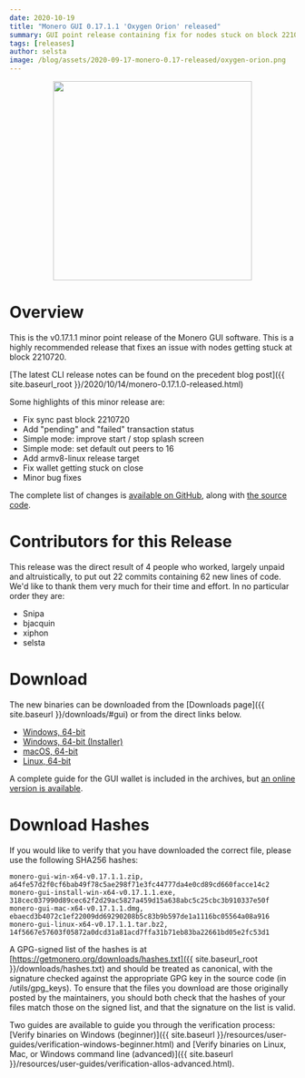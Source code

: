 ```yaml
---
date: 2020-10-19
title: "Monero GUI 0.17.1.1 'Oxygen Orion' released"
summary: GUI point release containing fix for nodes stuck on block 2210720
tags: [releases]
author: selsta
image: /blog/assets/2020-09-17-monero-0.17-released/oxygen-orion.png
---
```


<div align="center">
    <img src="{{ page.image }}" width="350px">
</div>

# Overview

This is the v0.17.1.1 minor point release of the Monero GUI software. This is a highly recommended release that fixes an issue with nodes getting stuck at block 2210720.

[The latest CLI release notes can be found on the precedent blog post]({{ site.baseurl_root }}/2020/10/14/monero-0.17.1.0-released.html)

Some highlights of this minor release are:

- Fix sync past block 2210720
- Add "pending" and "failed" transaction status
- Simple mode: improve start / stop splash screen
- Simple mode: set default out peers to 16
- Add armv8-linux release target
- Fix wallet getting stuck on close
- Minor bug fixes

The complete list of changes is [available on GitHub](https://github.com/monero-project/monero-gui/compare/v0.17.1.0...v0.17.1.1), along with [the source code](https://github.com/monero-project/monero-gui/tree/v0.17.1.1).

# Contributors for this Release

This release was the direct result of 4 people who worked, largely unpaid and altruistically, to put out 22 commits containing 62 new lines of code. We'd like to thank them very much for their time and effort. In no particular order they are:

- Snipa
- bjacquin
- xiphon
- selsta

# Download

The new binaries can be downloaded from the [Downloads page]({{ site.baseurl }}/downloads/#gui) or from the direct links below.

- [Windows, 64-bit](https://downloads.getmonero.org/gui/monero-gui-win-x64-v0.17.1.1.zip)
- [Windows, 64-bit (Installer)](https://downloads.getmonero.org/gui/monero-gui-install-win-x64-v0.17.1.1.exe)
- [macOS, 64-bit](https://downloads.getmonero.org/gui/monero-gui-mac-x64-v0.17.1.1.dmg)
- [Linux, 64-bit](https://downloads.getmonero.org/gui/monero-gui-linux-x64-v0.17.1.1.tar.bz2)

A complete guide for the GUI wallet is included in the archives, but [an online version is available](https://github.com/monero-ecosystem/monero-GUI-guide/blob/master/monero-GUI-guide.md).

# Download Hashes

If you would like to verify that you have downloaded the correct file, please use the following SHA256 hashes:

```
monero-gui-win-x64-v0.17.1.1.zip, a64fe57d2f0cf6bab49f78c5ae298f71e3fc44777da4e0cd89cd660facce14c2
monero-gui-install-win-x64-v0.17.1.1.exe, 318cec037990d89cec62f2d29ac5827a459d15a638abc5c25cbc3b910337e50f
monero-gui-mac-x64-v0.17.1.1.dmg, ebaecd3b4072c1ef22009dd69290208b5c83b9b597de1a1116bc05564a08a916
monero-gui-linux-x64-v0.17.1.1.tar.bz2, 14f5667e57603f05872a0dcd31a81acd7ffa31b71eb83ba22661bd05e2fc53d1
```

A GPG-signed list of the hashes is at [https://getmonero.org/downloads/hashes.txt]({{ site.baseurl_root }}/downloads/hashes.txt) and should be treated as canonical, with the signature checked against the appropriate GPG key in the source code (in /utils/gpg_keys). To ensure that the files you download are those originally posted by the maintainers, you should both check that the hashes of your files match those on the signed list, and that the signature on the list is valid.

Two guides are available to guide you through the verification process: [Verify binaries on Windows (beginner)]({{ site.baseurl }}/resources/user-guides/verification-windows-beginner.html) and [Verify binaries on Linux, Mac, or Windows command line (advanced)]({{ site.baseurl }}/resources/user-guides/verification-allos-advanced.html).
